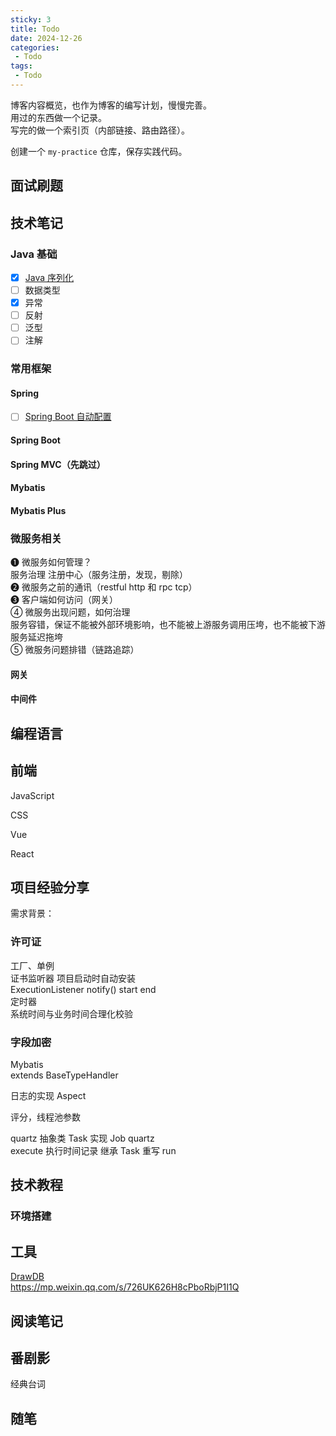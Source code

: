 ```yaml
---
sticky: 3
title: Todo
date: 2024-12-26
categories:
 - Todo
tags:
 - Todo
---
```


博客内容概览，也作为博客的编写计划，慢慢完善。  
用过的东西做一个记录。  
写完的做一个索引页（内部链接、路由路径）。

创建一个 `my-practice` 仓库，保存实践代码。

## 面试刷题

## 技术笔记

### Java 基础
- [x] [Java 序列化](/series/tech/java/basic/serialization.md)
- [ ] 数据类型
- [x] 异常
- [ ] 反射
- [ ] 泛型
- [ ] 注解

### 常用框架

#### Spring

- [ ] [Spring Boot 自动配置](/blogs/spring-boot/auto_configuration.md)

#### Spring Boot

#### Spring MVC（先跳过）

#### Mybatis

#### Mybatis Plus

### 微服务相关

❶ 微服务如何管理？  
服务治理 注册中心（服务注册，发现，剔除）  
❷ 微服务之前的通讯（restful http 和 rpc tcp）  
❸ 客户端如何访问（网关）  
④ 微服务出现问题，如何治理  
服务容错，保证不能被外部环境影响，也不能被上游服务调用压垮，也不能被下游服务延迟拖垮  
⑤ 微服务问题排错（链路追踪） 

#### 网关 

#### 中间件

## 编程语言  

[//]: (Go)

[//]: (Python)

## 前端

JavaScript  

CSS

Vue

React

## 项目经验分享  

需求背景：

### 许可证

工厂、单例  
证书监听器  项目启动时自动安装  
ExecutionListener notify() start end  
定时器  
系统时间与业务时间合理化校验  

### 字段加密

Mybatis  
extends BaseTypeHandler  

日志的实现
Aspect  

评分，线程池参数   

quartz 抽象类 Task 实现 Job quartz  
execute 执行时间记录  继承 Task 重写 run

## 技术教程  

### 环境搭建

## 工具

[DrawDB](https://github.com/drawdb-io/drawdb)  
https://mp.weixin.qq.com/s/726UK626H8cPboRbjP1I1Q

## 阅读笔记


## 番剧影

经典台词

## 随笔  

